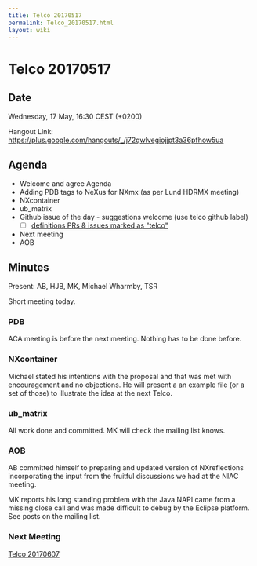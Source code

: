 ```yaml
---
title: Telco 20170517
permalink: Telco_20170517.html
layout: wiki
---
```

Telco 20170517
==============

Date
----

Wednesday, 17 May, 16:30 CEST (+0200)

<!-- end of autogeneration -->

Hangout Link:
<https://plus.google.com/hangouts/_/j72qwlvegiojjpt3a36pfhow5ua>

Agenda
------

-   Welcome and agree Agenda
-   Adding PDB tags to NeXus for NXmx (as per Lund HDRMX meeting)
-   NXcontainer
-   ub_matrix
-   Github issue of the day - suggestions welcome (use telco github label)
    - [ ] [definitions PRs & issues marked as "telco"](https://github.com/nexusformat/definitions/labels/telco)
-   Next meeting
-   AOB

Minutes
-------

Present: AB, HJB, MK, Michael Wharmby, TSR

Short meeting today.

### PDB

ACA meeting is before the next meeting. Nothing has to be done before.

### NXcontainer

Michael stated his intentions with the proposal and that was met with encouragement and no objections.
He will present a an example file (or a set of those) to illustrate the idea at the next Telco.

### ub_matrix

All work done and committed. MK will check the mailing list knows.

### AOB

AB committed himself to preparing and updated version of NXreflections incorporating the input from the fruitful discussions we had at the NIAC meeting. 

MK reports his long standing problem with the Java NAPI came from a missing close call and was made difficult to debug by the Eclipse platform. See posts on the mailing list.

### Next Meeting
[Telco 20170607](Telco_20170607.html)

